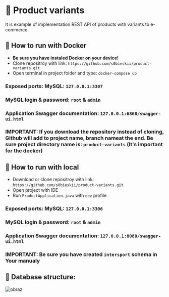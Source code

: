 # :shoe: Product variants

It is example of implementation REST API of products with variants to e-commerce.

## :hammer: How to run with Docker
- **Be sure you have instaled Docker on your device!**
- Clone repositroy with link: ```https://github.com/s0bieskii/product-variants.git```
- Open terminal in project folder and type: ```docker-compose up```

### Exposed ports: MySQL: ```127.0.0.1:3307```
### MySQL login & password: ```root``` & ```admin```
### Application Swagger documentation: ```127.0.0.1:6868/swagger-ui.html```

### IMPORTANT: If you download the repository instead of cloning, Github will add to project name, branch nameat the end. Be sure project directory name is: ```product-variants``` (It's important for the docker)

## :hammer: How to run with local
- Download or clone repositroy with link: ```https://github.com/s0bieskii/product-variants.git```
- Open project with IDE
- Run ```ProductApplication.java``` with ```dev``` profile

### Exposed ports: MySQL: ```127.0.0.1:3306```
### MySQL login & password: ```root``` & ```admin```
### Application Swagger documentation: ```127.0.0.1:8080/swagger-ui.html```

### IMPORTANT: Be sure you have created ```intersport``` schema in Your manualy

## :pushpin: Database structure:
![obraz](https://user-images.githubusercontent.com/42815359/164292682-0c01980a-9b04-42c9-ac86-f07290bcea76.png)
